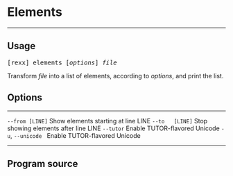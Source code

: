 Elements
========

------

Usage
-----

<pre>
[rexx] elements [<em>options</em>] <em>file</em>
</pre>

Transform *file* into a list of elements, according to
*options*, and print the list.

Options
-------

----------------------------- ------------------------------
`--from [LINE]`               Show elements starting at line LINE
`--to   [LINE]`               Stop showing elements after line LINE
`--tutor`                     Enable TUTOR-flavored Unicode
`-u`, `--unicode`&nbsp;&nbsp; Enable TUTOR-flavored Unicode
----------------------------- ------------------------------

Program source
--------------

~~~rexx {source=../../../bin/elements.rex}
~~~